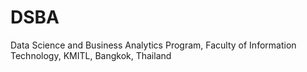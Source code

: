 # DSBA
Data Science and Business Analytics Program, Faculty of Information Technology, KMITL, Bangkok, Thailand
